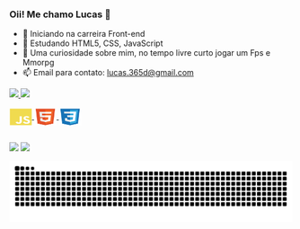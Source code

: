 ### Oii! Me chamo Lucas 👋
- 🔭 Iniciando na carreira Front-end
- 🌱 Estudando HTML5, CSS, JavaScript
- 💬 Uma curiosidade sobre mim, no tempo livre curto jogar um Fps e Mmorpg
- 📫 Email para contato: lucas.365d@gmail.com

 <div>
    <a href="https://github.com/Lucas-os">
  <img height="180em" src="https://github-readme-stats.vercel.app/api?username=Lucas-os&show_icons=true&theme=dracula&include_all_commits=true&count_private=true"/>
  <img height="180em" src="https://github-readme-stats.vercel.app/api/top-langs/?username=Lucas-os&layout=compact&langs_count=7&theme=dracula"/>
 </div>                                                                                                                       
 <div style="display: inline_block"><br>
  <img align="center" alt="Lucas-Js" height="30" width="40" src="https://raw.githubusercontent.com/devicons/devicon/master/icons/javascript/javascript-plain.svg"> 
  <img align="center" alt="Lucas-HTML" height="30" width="40" src="https://raw.githubusercontent.com/devicons/devicon/master/icons/html5/html5-original.svg">
  <img align="center" alt="Lucas-CSS" height="30" width="40" src="https://raw.githubusercontent.com/devicons/devicon/master/icons/css3/css3-original.svg">
 </div>
  
  ##
 
  <div>
    <a href="https://www.linkedin.com/in/lucas-oliveira-848a35180/" target="_blank"><img src="https://img.shields.io/badge/-LinkedIn-%230077B5?style=for-the-badge&logo=linkedin&logoColor=white" target="_blank"></a>
    <a href="https://www.instagram.com/luska_kw/" target="_blank"><img src="https://img.shields.io/badge/-Instagram-%23E4405F?style=for-the-badge&logo=instagram&logoColor=white" target="_blank"></a>
    
   ![Snake animation](https://github.com/Lucas-os/lucas-os/blob/output/github-contribution-grid-snake.svg)
 
 </div>
  
